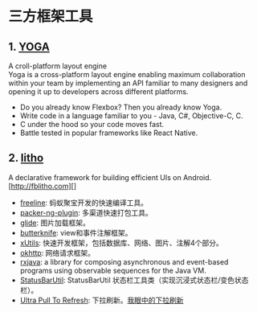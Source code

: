 
# 三方框架工具

## 1. [YOGA][]
A croll-platform layout engine  
Yoga is a cross-platform layout engine enabling maximum collaboration within your team by implementing an API familiar to many designers and opening it up to developers across different platforms.  
- Do you already know Flexbox? Then you already know Yoga.
- Write code in a language familiar to you - Java, C#, Objective-C, C.
- C under the hood so your code moves fast.
- Battle tested in popular frameworks like React Native.

## 2. [litho][]
A declarative framework for building efficient UIs on Android. [http://fblitho.com][]  



- [freeline][]: 蚂蚁聚宝开发的快速编译工具。
- [packer-ng-plugin][]: 多渠道快速打包工具。
- [glide][]: 图片加载框架。
- [butterknife][]: view和事件注解框架。
- [xUtils][]: 快速开发框架，包括数据库、网络、图片、注解4个部分。
- [okhttp][]: 网络请求框架。
- [rxjava][]: a library for composing asynchronous and event-based programs using observable sequences for the Java VM.
- [StatusBarUtil][]: StatusBarUtil 状态栏工具类（实现沉浸式状态栏/变色状态栏）。
- [Ultra Pull To Refresh][]: 下拉刷新。[我眼中的下拉刷新][]




[http://fblitho.com]: http://fblitho.com
[litho]: https://github.com/facebook/litho
[YOGA]: https://facebook.github.io/yoga/
[freeline]: https://github.com/alibaba/freeline
[glide]: https://github.com/bumptech/glide
[StatusBarUtil]: https://github.com/laobie/StatusBarUtil
[packer-ng-plugin]: https://github.com/mcxiaoke/packer-ng-plugin
[butterknife]: https://github.com/JakeWharton/butterknife
[xUtils]: https://github.com/wyouflf/xUtils
[okhttp]: https://github.com/square/okhttp
[rxjava]: https://github.com/ReactiveX/RxJava
[Ultra Pull To Refresh]: https://github.com/liaohuqiu/android-Ultra-Pull-To-Refresh
[我眼中的下拉刷新]: https://www.liaohuqiu.net/cn/posts/the-pull-to-refresh-in-my-eyes/